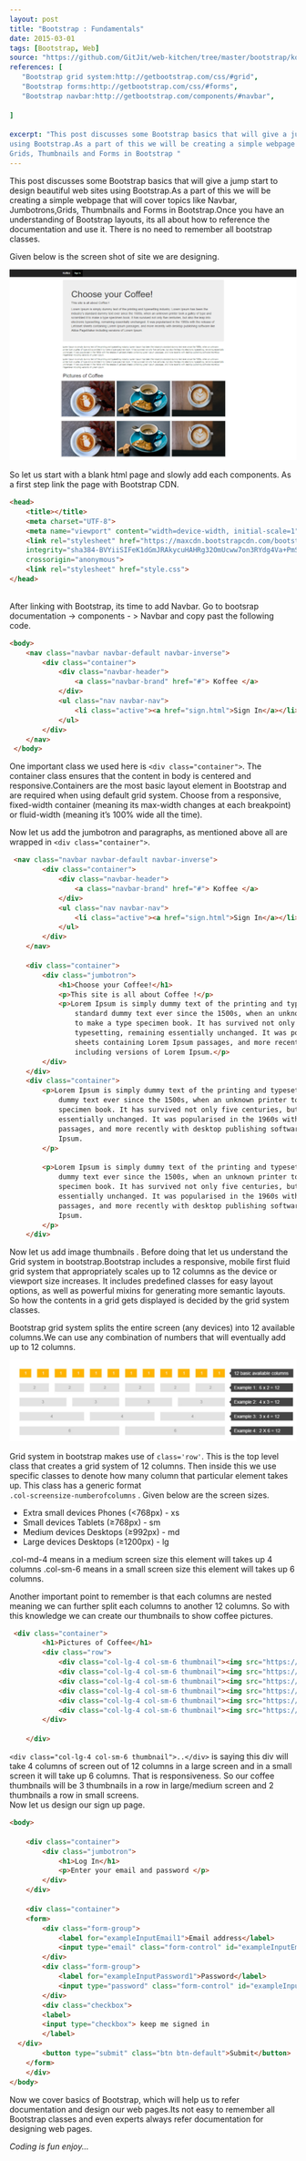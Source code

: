 ```yaml
---
layout: post
title: "Bootstrap : Fundamentals"
date: 2015-03-01
tags: [Bootstrap, Web]
source: "https://github.com/GitJit/web-kitchen/tree/master/bootstrap/koffee-site"
references: [
   "Bootstrap grid system:http://getbootstrap.com/css/#grid",
   "Bootstrap forms:http://getbootstrap.com/css/#forms", 
   "Bootstrap navbar:http://getbootstrap.com/components/#navbar",
   
]

excerpt: "This post discusses some Bootstrap basics that will give a jump start to design beautiful web sites
using Bootstrap.As a part of this we will be creating a simple webpage that will cover topics like Navbar, Jumbotrons,
Grids, Thumbnails and Forms in Bootstrap "
---
```


This post discusses some Bootstrap basics that will give a jump start to design beautiful web sites
using Bootstrap.As a part of this we will be creating a simple webpage that will cover topics like Navbar,
Jumbotrons,Grids, Thumbnails and Forms in Bootstrap.Once you have an understanding of Bootstrap layouts, 
its all about how to reference the documentation and use it. There is no need to remember all bootstrap
classes.

Given below is the screen shot of site we are designing.

<img src='/images/2017-04-21-23-16-36.png' class='img-responsive'>  

So let us start with a blank html page and slowly add each components.  As a first step link the 
page with Bootstrap CDN.

```html
<head>
    <title></title>
    <meta charset="UTF-8">
    <meta name="viewport" content="width=device-width, initial-scale=1">
    <link rel="stylesheet" href="https://maxcdn.bootstrapcdn.com/bootstrap/3.3.7/css/bootstrap.min.css" 
    integrity="sha384-BVYiiSIFeK1dGmJRAkycuHAHRg32OmUcww7on3RYdg4Va+PmSTsz/K68vbdEjh4u"
    crossorigin="anonymous">
    <link rel="stylesheet" href="style.css">
</head>
    
```
After linking with Bootstrap, its time to add Navbar. Go to bootsrap documentation -> components - > Navbar
and copy past the following code. 

```html
<body>
    <nav class="navbar navbar-default navbar-inverse">
        <div class="container">
            <div class="navbar-header">
                <a class="navbar-brand" href="#"> Koffee </a>
            </div>
            <ul class="nav navbar-nav">
                <li class="active"><a href="sign.html">Sign In</a></li>
            </ul>
        </div>
    </nav>
 </body>

```
One important class we used here is `<div class="container">`. The container class ensures that the content in
body is centered and responsive.Containers are the most basic layout element in Bootstrap and are required 
when using default grid system. Choose from a responsive, fixed-width container (meaning its max-width changes at each breakpoint) or
fluid-width (meaning it’s 100% wide all the time).

Now let us add the jumbotron and paragraphs, as mentioned above all are wrapped in `<div class="container">`.      

``` html
 <nav class="navbar navbar-default navbar-inverse">
        <div class="container">
            <div class="navbar-header">
                <a class="navbar-brand" href="#"> Koffee </a>
            </div>
            <ul class="nav navbar-nav">
                <li class="active"><a href="sign.html">Sign In</a></li>
            </ul>
        </div>
    </nav>

    <div class="container">
        <div class="jumbotron">
            <h1>Choose your Coffee!</h1>
            <p>This site is all about Coffee !</p>
            <p>Lorem Ipsum is simply dummy text of the printing and typesetting industry. Lorem Ipsum has been the industry's
                standard dummy text ever since the 1500s, when an unknown printer took a galley of type and scrambled it
                to make a type specimen book. It has survived not only five centuries, but also the leap into electronic
                typesetting, remaining essentially unchanged. It was popularised in the 1960s with the release of Letraset
                sheets containing Lorem Ipsum passages, and more recently with desktop publishing software like Aldus PageMaker
                including versions of Lorem Ipsum.</p>
        </div>
    </div>
    <div class="container">
        <p>Lorem Ipsum is simply dummy text of the printing and typesetting industry. Lorem Ipsum has been the industry's standard
            dummy text ever since the 1500s, when an unknown printer took a galley of type and scrambled it to make a type
            specimen book. It has survived not only five centuries, but also the leap into electronic typesetting, remaining
            essentially unchanged. It was popularised in the 1960s with the release of Letraset sheets containing Lorem Ipsum
            passages, and more recently with desktop publishing software like Aldus PageMaker including versions of Lorem
            Ipsum.
        </p>

        <p>Lorem Ipsum is simply dummy text of the printing and typesetting industry. Lorem Ipsum has been the industry's standard
            dummy text ever since the 1500s, when an unknown printer took a galley of type and scrambled it to make a type
            specimen book. It has survived not only five centuries, but also the leap into electronic typesetting, remaining
            essentially unchanged. It was popularised in the 1960s with the release of Letraset sheets containing Lorem Ipsum
            passages, and more recently with desktop publishing software like Aldus PageMaker including versions of Lorem
            Ipsum.
        </p>
    </div>

```  
Now let us add image thumbnails . Before doing that let us understand the Grid system in bootstrap.Bootstrap includes a responsive, 
mobile first fluid grid system that appropriately scales up to 12 columns as the device or viewport size increases. It includes 
predefined classes for easy layout options, as well as powerful mixins for generating more semantic layouts. So how the contents
in a grid gets displayed is decided by the grid system classes.  

Bootstrap grid system splits the entire screen (any devices) into 12 available columns.We can use any combination of numbers that will
eventually add up to 12 columns.

<img src='/images/2017-04-22-07-54-06.png' class='img-responsive'>  

Grid system in bootstrap makes use of `class='row'`. This is the top level class that creates a grid system of 12 columns. Then inside
this we use specific classes to denote how many column that particular element takes up. This class has a generic format  
`.col-screensize-numberofcolumns` . Given below are the screen sizes.  

* Extra small devices Phones (<768px) - xs
* Small devices Tablets (≥768px) - sm
* Medium devices Desktops (≥992px) - md
* Large devices Desktops (≥1200px) - lg  

.col-md-4 means in a medium screen size this element will takes up 4 columns
.col-sm-6 means in a small screen size this element will takes up 6 columns.  

Another important point to remember is that each columns are nested meaning we can further split each columns to another 12 columns.
So with this knowledge we can create our thumbnails to show coffee pictures. 

```html
 <div class="container">
        <h1>Pictures of Coffee</h1>
        <div class="row">
            <div class="col-lg-4 col-sm-6 thumbnail"><img src="https://d2lm6fxwu08ot6.cloudfront.net/img-thumbs/960w/04LDEYRW59.jpg" alt=""></div>
            <div class="col-lg-4 col-sm-6 thumbnail"><img src="https://d2lm6fxwu08ot6.cloudfront.net/img-thumbs/960w/90V03Q5Y60.jpg" alt=""></div>
            <div class="col-lg-4 col-sm-6 thumbnail"><img src="https://d2lm6fxwu08ot6.cloudfront.net/img-thumbs/960w/O83SF2RB6D.jpg" alt=""></div>
            <div class="col-lg-4 col-sm-6 thumbnail"><img src="https://d2lm6fxwu08ot6.cloudfront.net/img-thumbs/960w/04LDEYRW59.jpg" alt=""></div>
            <div class="col-lg-4 col-sm-6 thumbnail"><img src="https://d2lm6fxwu08ot6.cloudfront.net/img-thumbs/960w/90V03Q5Y60.jpg" alt=""></div>
            <div class="col-lg-4 col-sm-6 thumbnail"><img src="https://d2lm6fxwu08ot6.cloudfront.net/img-thumbs/960w/O83SF2RB6D.jpg" alt=""></div>
        </div>

    </div>

```
`<div class="col-lg-4 col-sm-6 thumbnail">..</div>` is saying this div will take 4 columns of screen out of 12 columns in a large screen and 
in a small screen it will take up 6 columns. That is responsiveness. So our coffee thumbnails will be 3 thumbnails in a row in large/medium screen
and 2 thumbnails a row in small screens.   
Now let us design our sign up page.  

```html
<body>

    <div class="container">
        <div class="jumbotron">
            <h1>Log In</h1>
            <p>Enter your email and password </p>
        </div>
    </div>

    <div class="container">
    <form>
        <div class="form-group">
            <label for="exampleInputEmail1">Email address</label>
            <input type="email" class="form-control" id="exampleInputEmail1" placeholder="Email">
        </div>
        <div class="form-group">
            <label for="exampleInputPassword1">Password</label>
            <input type="password" class="form-control" id="exampleInputPassword1" placeholder="Password">
        </div>
        <div class="checkbox">
        <label>
        <input type="checkbox"> keep me signed in 
        </label>
  </div>
        <button type="submit" class="btn btn-default">Submit</button>
    </form>
    </div>
</body>

```
Now we cover basics of Bootstrap, which will help us to refer documentation and design our web pages.Its not easy to remember all
Bootstrap classes and even experts always refer documentation for designing web pages.

_Coding is fun enjoy..._  